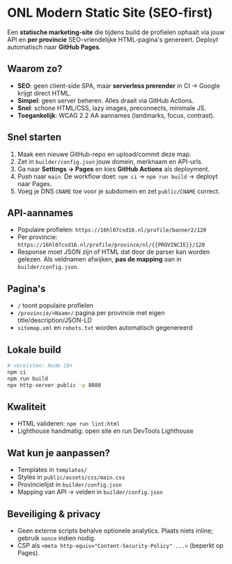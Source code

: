 # ONL Modern Static Site (SEO-first)

Een **statische marketing-site** die tijdens build de profielen ophaalt via jouw API en **per provincie** SEO-vriendelijke HTML-pagina's genereert. Deployt automatisch naar **GitHub Pages**.

## Waarom zo?
- **SEO**: geen client-side SPA, maar **serverless prerender** in CI → Google krijgt direct HTML.
- **Simpel**: geen server beheren. Alles draait via GitHub Actions.
- **Snel**: schone HTML/CSS, lazy images, preconnects, minimale JS.
- **Toegankelijk**: WCAG 2.2 AA aannames (landmarks, focus, contrast).

## Snel starten
1. Maak een nieuwe GitHub-repo en upload/commit deze map.
2. Zet in `builder/config.json` jouw domein, merknaam en API-urls.
3. Ga naar **Settings → Pages** en kies **GitHub Actions** als deployment.
4. Push naar `main`. De workflow doet: `npm ci` → `npm run build` → deployt naar Pages.
5. Voeg je DNS `CNAME` toe voor je subdomein en zet `public/CNAME` correct.

## API-aannames
- Populaire profielen: `https://16hl07csd16.nl/profile/banner2/120`
- Per provincie: `https://16hl07csd16.nl/profile/province/nl/{{PROVINCIE}}/120`
- Response moet JSON zijn of HTML dat door de parser kan worden gelezen. Als veldnamen afwijken, **pas de mapping** aan in `builder/config.json`.

## Pagina's
- `/` toont populaire profielen
- `/provincie/<Naam>/` pagina per provincie met eigen title/description/JSON-LD
- `sitemap.xml` en `robots.txt` worden automatisch gegenereerd

## Lokale build
```bash
# vereisten: Node 18+
npm ci
npm run build
npx http-server public -p 8080
```

## Kwaliteit
- HTML valideren: `npm run lint:html`
- Lighthouse handmatig: open site en run DevTools Lighthouse

## Wat kun je aanpassen?
- Templates in `templates/`
- Styles in `public/assets/css/main.css`
- Provincielijst in `builder/config.json`
- Mapping van API → velden in `builder/config.json`

## Beveiliging & privacy
- Geen externe scripts behalve optionele analytics. Plaats niets inline; gebruik `nonce` indien nodig.
- CSP als `<meta http-equiv="Content-Security-Policy" ...>` (beperkt op Pages).
